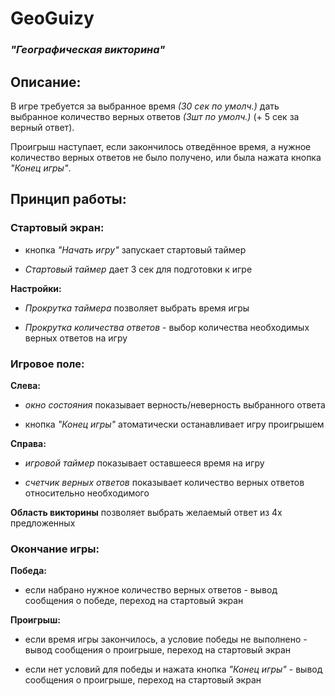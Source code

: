 # **GeoGuizy**  
  
### *"Географическая викторина"*  
  
## **Описание**:  

В игре требуется за выбранное время *(30 сек по умолч.)* дать выбранное количество верных ответов *(3шт по умолч.)* (+ 5 сек за верный ответ).  
  
Проигрыш наступает, если закончилось отведённое время, а нужное количество верных ответов не было получено, или была нажата кнопка *"Конец игры"*.  
  
## **Принцип работы:**
  
### **Стартовый экран:**

- кнопка *"Начать игру"* запускает стартовый таймер  
  
- *Стартовый таймер* дает 3 сек для подготовки к игре  
  
**Настройки:**  
  
- *Прокрутка таймера* позволяет выбрать время игры  
  
- *Прокрутка количества ответов* - выбор количества необходимых верных ответов на игру  
  
### **Игровое поле:**  
  
**Слева:**  
  
- *окно состояния* показывает верность/неверность выбранного ответа  
  
- кнопка *"Конец игры"* атоматически останавливает игру проигрышем  
  
**Справа:**  
  
- *игровой таймер* показывает оставшееся время на игру  
  
- *счетчик верных ответов* показывает количество верных ответов относительно необходимого  
  
**Область викторины** позволяет выбрать желаемый ответ из 4х предложенных  
  
### **Окончание игры:**
  
**Победа:**  
  
- если набрано нужное количество верных ответов - вывод сообщения о победе, переход на стартовый экран
  
**Проигрыш:**  
  
- если время игры закончилось, а условие победы не выполнено - вывод сообщения о проигрыше, переход на стартовый экран
  
- если нет условий для победы и нажата кнопка *"Конец игры"* - вывод сообщения о проигрыше, переход на стартовый экран